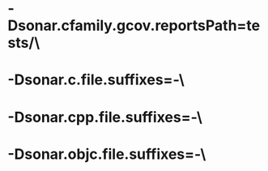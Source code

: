 # -Dsonar.cfamily.gcov.reportsPath=tests/\
# -Dsonar.c.file.suffixes=-\
# -Dsonar.cpp.file.suffixes=-\
# -Dsonar.objc.file.suffixes=-\

